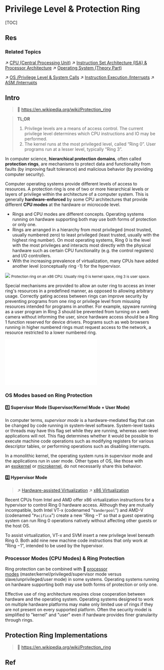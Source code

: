 # Privilege Level & Protection Ring

[TOC]



## Res
### Related Topics
↗ [CPU (Central Processing Unit)](../../Computer%20Microarchitectures%20(Computer%20Organization)%20&%20von%20Neumann%20Model/🚦%20Computer%20Processors%20&%20Logic%20Chips/Microprocessors%20Unit%20(MPU)/CPU%20(Central%20Processing%20Unit)/CPU%20(Central%20Processing%20Unit).md)
↗ [Instruction Set Architecture (ISA) & Processor Architecture](../Instruction%20Set%20Architecture%20(ISA)%20&%20Processor%20Architecture.md)
↗ [Operating System (Theory Part)](../../../Operating%20System%20(Theory%20Part)/Operating%20System%20(Theory%20Part).md)

↗ [OS /Privilege Level & System Calls](../../../Operating%20System%20(Theory%20Part)/OS%20Processes%20Management%20(CPU%20+%20Main%20Memory%20Resource)/📌%20Processes%20Description%20&%20Control/System%20Calls.md)
↗ [Instruction Execution /Interrupts](../../../../🛣️%20Program%20Execution%20&%20Compilation%20System/🧙🏿‍♀️%20Execution%20(Runtime)/Instruction%20Execution/Interrupts.md)
↗ [ASM /Interrupts](../../../../👩‍💻%20Programming%20Methodology%20and%20Languages/ASM%20(Assembly%20Languages)/x86%20ISA%20Based%20ASM/⚡️%20ASM%20Advance/Interrupts/Interrupts.md)



## Intro
> 🔗 https://en.wikipedia.org/wiki/Protection_ring

> **TL;DR**
> 1. Privilege levels are a means of access control. The current privilege level determines which CPU instructions and IO may be performed.
> 2. The kernel runs at the most privileged level, called “Ring 0”. User programs run at a lesser level, typically “Ring 3”.

In computer science, **hierarchical protection domains**, often called **protection rings**, are mechanisms to protect data and functionality from faults (by improving fault tolerance) and malicious behavior (by providing computer security).

Computer operating systems provide different levels of access to resources. A protection ring is one of two or more hierarchical levels or layers of privilege within the architecture of a computer system. This is generally **hardware-enforced** by some CPU architectures that provide different **CPU modes** at the hardware or microcode level.
- Rings and CPU modes are different concepts. Operating systems running on hardware supporting both may use both forms of protection or only one.
- Rings are arranged in a hierarchy from most privileged (most trusted, usually numbered zero) to least privileged (least trusted, usually with the highest ring number). On most operating systems, Ring 0 is the level with the most privileges and interacts most directly with the physical hardware such as certain CPU functionality (e.g. the control registers) and I/O controllers. 
- With the increasing prevalence of virtualization, many CPUs have added another level (conceptually ring -1) for the hypervisor.

![](../../../../../../../Assets/Pics/Pasted%20image%2020240217173550.png)
<small>Protection ring on an x86 CPU. Usually ring 0 is kernel space, ring 3 is user space.</small>

Special mechanisms are provided to allow an outer ring to access an inner ring's resources in a predefined manner, as opposed to allowing arbitrary usage. Correctly gating access between rings can improve security by preventing programs from one ring or privilege level from misusing resources intended for programs in another. For example, spyware running as a user program in Ring 3 should be prevented from turning on a web camera without informing the user, since hardware access should be a Ring 1 function reserved for device drivers. Programs such as web browsers running in higher numbered rings must request access to the network, a resource restricted to a lower numbered ring.

![protection_ring.excalidraw | 800](../../../../../../Assets/Illustrations/Computer%20System/protection_ring.excalidraw.md)


### OS Modes based on Ring Protection
#### 1️⃣ Supervisor Mode (Supervisor/Kernel Mode + User Mode)
In computer terms, _supervisor mode_ is a hardware-mediated flag that can be changed by code running in system-level software. System-level tasks or threads may have this flag set while they are running, whereas user-level applications will not. This flag determines whether it would be possible to execute machine code operations such as modifying registers for various descriptor tables, or performing operations such as disabling interrupts.

In a monolithic kernel, the operating system runs in supervisor mode and the applications run in user mode. Other types of OS, like those with an [exokernel](https://en.wikipedia.org/wiki/Exokernel "Exokernel") or [microkernel](https://en.wikipedia.org/wiki/Microkernel "Microkernel"), do not necessarily share this behavior.
#### 2️⃣ Hypervisor Mode
> ↗ [Hardware-assisted Virtualization](../../../🚀%20Virtualization%20Theory/Hardware%20Level%20Virtualization%20(Hypervisors)/📌%20Hardware-assisted%20Virtualization/Hardware-assisted%20Virtualization.md)
> ↗ [x86 Virtualization](../../../🚀%20Virtualization%20Theory/Hardware%20Level%20Virtualization%20(Hypervisors)/📌%20Hardware-assisted%20Virtualization/CPU-assisted%20Virtualization/x86%20Virtualization/x86%20Virtualization.md)

Recent CPUs from Intel and AMD offer x86 virtualization instructions for a hypervisor to control Ring 0 hardware access. Although they are mutually incompatible, both Intel VT-x (codenamed "`Vanderpool`") and AMD-V (codenamed "`Pacifica`") create a new "Ring −1" so that a guest operating system can run Ring 0 operations natively without affecting other guests or the host OS.

To assist virtualization, VT-x and SVM insert a new privilege level beneath Ring 0. Both add nine new machine code instructions that only work at "Ring −1", intended to be used by the hypervisor.


### Processor Modes (CPU Modes) & Ring Protection
Ring protection can be combined with 🔗 [processor modes](https://en.wikipedia.org/wiki/Processor_modes "Processor modes") (master/kernel/privileged/supervisor mode versus slave/unprivileged/user mode) in some systems. Operating systems running on hardware supporting both may use both forms of protection or only one.

Effective use of ring architecture requires close cooperation between hardware and the operating system. Operating systems designed to work on multiple hardware platforms may make only limited use of rings if they are not present on every supported platform. Often the security model is simplified to "kernel" and "user" even if hardware provides finer granularity through rings.



## Protection Ring Implementations
> 🔗 https://en.wikipedia.org/wiki/Protection_ring



## Ref

